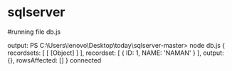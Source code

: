 # sqlserver

#running file db.js

output:
PS C:\Users\lenovo\Desktop\today\sqlserver-master> node db.js
{
  recordsets: [ [ [Object] ] ],
  recordset: [ { ID: 1, NAME: 'NAMAN' } ],
  output: {},
  rowsAffected: []
}
connected
